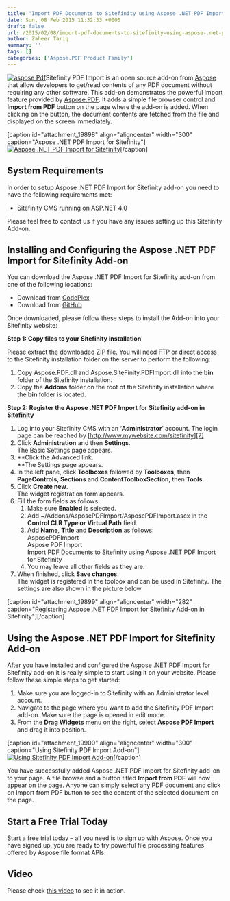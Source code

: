 ```yaml
---
title: 'Import PDF Documents to Sitefinity using Aspose .NET PDF Import for Sitefinity'
date: Sun, 08 Feb 2015 11:32:33 +0000
draft: false
url: /2015/02/08/import-pdf-documents-to-sitefinity-using-aspose-.net-pdf-import-for-sitefinity/
author: Zaheer Tariq
summary: ''
tags: []
categories: ['Aspose.PDF Product Family']
---
```


[![aspose Pdf][1]](https://blog.aspose.com/wp-content/uploads/sites/2/2013/06/aspose-Pdf-for-net_100.png)Sitefinity PDF Import is an open source add-on from [Aspose][2] that allow developers to get/read contents of any PDF document without requiring any other software. This add-on demonstrates the powerful import feature provided by [Aspose.PDF][3]. It adds a simple file browser control and **Import from PDF** button on the page where the add-on is added. When clicking on the button, the document contents are fetched from the file and displayed on the screen immediately.

\[caption id="attachment\_19898" align="aligncenter" width="300" caption="Aspose .NET PDF Import for Sitefinity"\][![Aspose .NET PDF Import for Sitefinity][4]](https://blog.aspose.com/wp-content/uploads/sites/2/2015/02/Aspose-.NET-PDF-Import-for-Sitefinity.png)\[/caption\]

## System Requirements

In order to setup Aspose .NET PDF Import for Sitefinity add-on you need to have the following requirements met:

*   Sitefinity CMS running on ASP.NET 4.0

Please feel free to contact us if you have any issues setting up this Sitefinity Add-on.

## Installing and Configuring the Aspose .NET PDF Import for Sitefinity Add-on

You can download the Aspose .NET PDF Import for Sitefinity add-on from one of the following locations:

*   Download from [CodePlex][5]
*   Download from [GitHub][6]

Once downloaded, please follow these steps to install the Add-on into your Sitefinity website:

**Step 1: Copy files to your Sitefinity installation**

Please extract the downloaded ZIP file. You will need FTP or direct access to the Sitefinity installation folder on the server to perform the following:

1.  Copy Aspose.PDF.dll and Aspose.SiteFinity.PDFImport.dll into the **bin** folder of the Sitefinity installation.
2.  Copy the **Addons** folder on the root of the Sitefinity installation where the **bin** folder is located.

**Step 2: Register the Aspose .NET PDF Import for Sitefinity add-on in Sitefinity**

1.  Log into your Sitefinity CMS with an ‘**Administrator**’ account. The login page can be reached by [http://www.mywebsite.com/sitefinity][7]
2.  Click **Administration** and then **Settings**.  
    The Basic Settings page appears.
3.  **Click the Advanced  link.  
    **The Settings  page appears.
4.  In the left pane, click **Toolboxes**  followed by **Toolboxes**, then **PageControls**, **Sections** and **ContentToolboxSection**, then **Tools.**
5.  Click **Create new**.  
    The widget registration form appears.
6.  Fill the form fields as follows:
    1.  Make sure **Enabled** is selected.
    2.  Add ~/Addons/AsposePDFImport/AsposePDFImport.ascx in the **Control CLR Type or Virtual Path** field.
    3.  Add **Name**, **Title** and **Description** as follows:  
        AsposePDFImport  
        Aspose PDF Import  
        Import PDF Documents to Sitefinity using Aspose .NET PDF Import for Sitefinity
    4.  You may leave all other fields as they are.
7.  When finished, click **Save changes**.  
    The widget is registered in the toolbox and can be used in Sitefinity. The settings are also shown in the picture below

\[caption id="attachment\_19899" align="aligncenter" width="282" caption="Registering Aspose .NET PDF Import for Sitefinity Add-on in Sitefinity"\][][8]\[/caption\]

## Using the Aspose .NET PDF Import for Sitefinity Add-on

After you have installed and configured the Aspose .NET PDF Import for Sitefinity add-on it is really simple to start using it on your website. Please follow these simple steps to get started:

1.  Make sure you are logged-in to Sitefinity with an Administrator level account.
2.  Navigate to the page where you want to add the Sitefinity PDF Import add-on. Make sure the page is opened in edit mode.
3.  From the **Drag Widgets** menu on the right, select **Aspose PDF Import** and drag it into position.

\[caption id="attachment\_19900" align="aligncenter" width="300" caption="Using Sitefinity PDF Import Add-on"\][![Using Sitefinity PDF Import Add-on][9]](https://blog.aspose.com/wp-content/uploads/sites/2/2015/02/Using-Sitefinity-PDF-Import-Add-on.png)\[/caption\]

You have successfully added Aspose .NET PDF Import for Sitefinity add-on to your page. A file browse and a button titled **Import from PDF** will now appear on the page. Anyone can simply select any PDF document and click on Import from PDF button to see the content of the selected document on the page.

## Start a Free Trial Today

Start a free trial today – all you need is to sign up with Aspose. Once you have signed up, you are ready to try powerful file processing features offered by Aspose file format APIs.

## Video

Please check [this video][10] to see it in action.




[1]: https://blog.aspose.com/wp-content/uploads/sites/2/2013/06/aspose-Pdf-for-net_100.png "Aspose.Pdf for .NET logo"
[2]: http://www.aspose.com/
[3]: http://www.aspose.com/pdf-component-suite.aspx
[4]: https://blog.aspose.com/wp-content/uploads/sites/2/2015/02/Aspose-.NET-PDF-Import-for-Sitefinity-300x117.png "Aspose .NET PDF Import for Sitefinity"
[5]: https://docs.aspose.com/
[6]: https://github.com/asposemarketplace/Aspose_for_Sitefinity/releases
[7]: http://www.mywebsite.com/sitefinity
[8]: https://blog.aspose.com/wp-content/uploads/sites/2/2015/02/How-to-register-Aspose-.NET-PDF-Import-for-Sitefinity.png
[9]: https://blog.aspose.com/wp-content/uploads/sites/2/2015/02/Using-Sitefinity-PDF-Import-Add-on-300x192.png "Using Sitefinity PDF Import Add-on"
[10]: https://www.youtube.com/watch?v=kKk2p--lXFI




